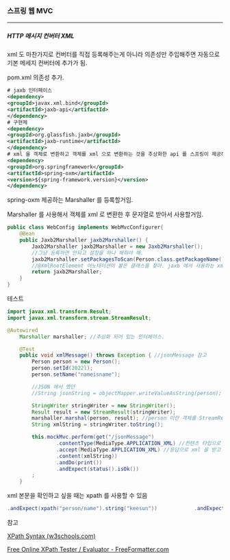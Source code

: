 <h3>스프링 웹 MVC</h3>
<hr/>
<h5>HTTP 메시지 컨버터 XML</h5>

xml 도 마찬가지로 컨버터를 직접 등록해주는게 아니라 의존성만 주입해주면 자동으로 기본 메세지 컨버터에 추가가 됨.

pom.xml 의존성 추가. 

 ```xml
# jaxb 인터페이스
<dependency>
<groupId>javax.xml.bind</groupId>
<artifactId>jaxb-api</artifactId>
</dependency>
# 구현체
<dependency>
<groupId>org.glassfish.jaxb</groupId>
<artifactId>jaxb-runtime</artifactId>
</dependency>
# xml 을 객체로 변환하고 객체를 xml 으로 변환하는 것을 추상화한 api 를 스프링이 제공해줌.
<dependency>
<groupId>org.springframework</groupId>
<artifactId>spring-oxm</artifactId>
<version>${spring-framework.version}</version>
</dependency>
 ```

spring-oxm 제공하는 Marshaller 를 등록할거임.

Marshaller 를 사용해서 객체를 xml 로 변환한 후 문자열로 받아서 사용할거임.

```java
public class WebConfig implements WebMvcConfigurer{
    @Bean
    public Jaxb2Marshaller jaxb2Marshaller() {
        Jaxb2Marshaller jaxb2Marshaller = new Jaxb2Marshaller();
        //그냥 등록하면 안되고 설정을 하나 해줘야 해.
        jaxb2Marshaller.setPackagesToScan(Person.class.getPackageName()); //뭘 스캔하는거냐면 클래스 중에 특정한 xml 이 있어.
        //@XmlRootElement 어노테이션이 붙은 클래스를 찾아. jaxb 에서 사용하는 xml 이 있는데 어떤 rootElement 가 있는지 알려줘야 해. 그래야 변환을 할 수 있음.
        return jaxb2Marshaller;
    }
}
```

테스트

```java
import javax.xml.transform.Result;
import javax.xml.transform.stream.StreamResult;

@Autowired
    Marshaller marshaller; //추상화 되어 있는 인터페이스.

    @Test
    public void xmlMessage() throws Exception { //jsonMessage 참고
        Person person = new Person();
        person.setId(2022l);
        person.setName("nameisname");

        //JSON 에서 했던
        //String jsonString = objectMapper.writeValueAsString(person); // 이 부분을 xml 스트링으로 바꿔야해.

        StringWriter stringWriter = new StringWriter();
        Result result = new StreamResult(stringWriter);
        marshaller.marshal(person, result); //person 이란 객체를 StreamResult 로 바꿀거야.
        String xmlString = stringWriter.toString();

        this.mockMvc.perform(get("/jsonMessage")
                .contentType(MediaType.APPLICATION_XML) //컨텐츠 타입으로 우린 xml 을 보내고 있다.
                .accept(MediaType.APPLICATION_XML) //응답으로 xml 을 받고 싶다.
                .content(xmlString))
                .andDo(print())
                .andExpect(status().isOk())
        ;
    }
```

xml 본문을 확인하고 싶을 때는 xpath 를 사용할 수 있음

```java
.andExpect(xpath("person/name").string("keesun"))            .andExpect(xpath("person/id").string("2019"))
```

참고

[XPath Syntax (w3schools.com)](https://www.w3schools.com/xml/xpath_syntax.asp)

[Free Online XPath Tester / Evaluator - FreeFormatter.com](https://www.freeformatter.com/xpath-tester.html)

